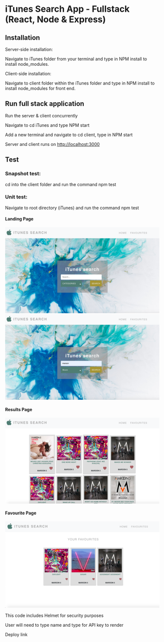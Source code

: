 # iTunes Search App - Fullstack (React, Node & Express)

## Installation

Server-side installation:

Navigate to iTunes folder from your terminal and type in NPM install to install node_modules.

Client-side installation:

Navigate to client folder within the iTunes folder and type in NPM install to install node_modules for front end.

## Run full stack application

Run the server & client concurrently

Navigate to cd iTunes and type NPM start

Add a new terminal and navigate to cd client, type in NPM start

Server and client runs on [http://localhost:3000](http://localhost:3000)

## Test

### Snapshot test:

cd into the client folder and run the command npm test

### Unit test:

Navigate to root directory (iTunes) and run the command npm test

#### Landing Page
![Landing Page Image1](screenshots/Screenshot1.png)
![Landing Page Image2](screenshots/Screenshot2.png)

#### Results Page
![Result Page Image](screenshots/Screenshot3.png)

#### Favourite Page
![Favourites Page Image](screenshots/Screenshot4.png)

This code includes Helmet for security purposes

User will need to type name and type for API key to render

Deploy link










